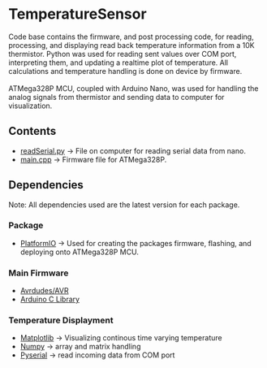 # TemperatureSensor
Code base contains the firmware, and post processing code, for reading, processing, and displaying read back temperature information from a 10K thermistor. Python was used for reading sent values over COM port, interpreting them, and updating a realtime plot of temperature. All calculations and temperature handling is done on device by firmware.\
\
ATMega328P MCU, coupled with Arduino Nano, was used for handling the analog signals from thermistor and sending data to computer for visualization. 

## Contents
- [readSerial.py](https://github.com/Sharketec2016/TemperatureSensor/blob/master/Python/readserial.py) -> File on computer for reading serial data from nano.
- [main.cpp](https://github.com/Sharketec2016/TemperatureSensor/blob/master/src/main.cpp) -> Firmware file for ATMega328P.

## Dependencies
Note: All dependencies used are the latest version for each package.
### Package
- [PlatformIO](https://platformio.org/) -> Used for creating the packages firmware, flashing, and deploying onto ATMega328P MCU.

### Main Firmware
- [Avrdudes/AVR](https://github.com/avrdudes/avr-libc)
- [Arduino C Library](https://docs.arduino.cc/libraries/)
### Temperature Displayment
- [Matplotlib](https://matplotlib.org/) -> Visualizing continous time varying temperature
- [Numpy](https://numpy.org/) -> array and matrix handling 
- [Pyserial](https://pyserial.readthedocs.io/en/latest/index.html) -> read incoming data from COM port
  
